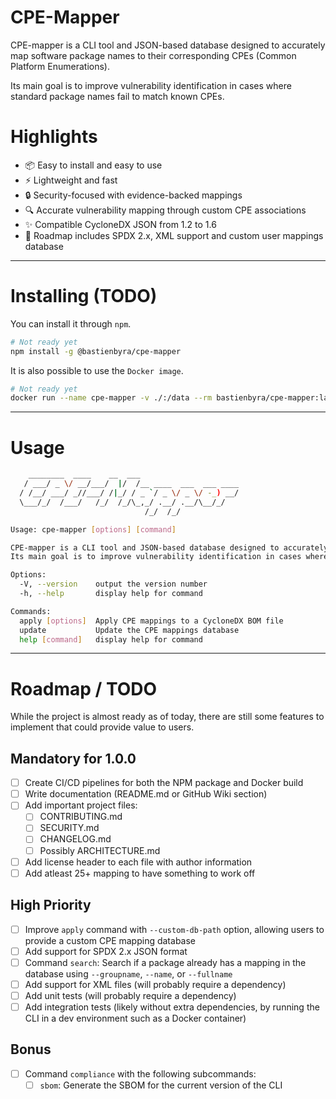 # CPE-Mapper
CPE-mapper is a CLI tool and JSON-based database designed to accurately map software package names to their corresponding CPEs (Common Platform Enumerations). 

Its main goal is to improve vulnerability identification in cases where standard package names fail to match known CPEs.

# Highlights
- 📦 Easy to install and easy to use
- ⚡ Lightweight and fast
- 🔒 Security-focused with evidence-backed mappings
- 🔍 Accurate vulnerability mapping through custom CPE associations
- ✨ Compatible CycloneDX JSON from 1.2 to 1.6
- 🧩 Roadmap includes SPDX 2.x, XML support and custom user mappings database

---

# Installing (TODO)
You can install it through `npm`.
```bash
# Not ready yet
npm install -g @bastienbyra/cpe-mapper
```

It is also possible to use the `Docker image`.
```bash
# Not ready yet
docker run --name cpe-mapper -v ./:/data --rm bastienbyra/cpe-mapper:latest apply -i bom.json -o mapped_bom.json
```

---

# Usage
```bash
    ________  ____    __  ___                      
   / ___/ _ \/ __/___/  |/  /__ ____  ___  ___ ____
  / /__/ ___/ _//___/ /|_/ / _ `/ _ \/ _ \/ -_) __/
  \___/_/  /___/   /_/  /_/\_,_/ .__/ .__/\__/_/   
                              /_/  /_/             

Usage: cpe-mapper [options] [command]

CPE-mapper is a CLI tool and JSON-based database designed to accurately map software package names to their corresponding CPEs (Common Platform Enumerations).
Its main goal is to improve vulnerability identification in cases where standard package names fail to match known CPEs.

Options:
  -V, --version    output the version number
  -h, --help       display help for command

Commands:
  apply [options]  Apply CPE mappings to a CycloneDX BOM file
  update           Update the CPE mappings database
  help [command]   display help for command
```

---

# Roadmap / TODO
While the project is almost ready as of today, there are still some features to implement that could provide value to users.

## Mandatory for 1.0.0
- [ ] Create CI/CD pipelines for both the NPM package and Docker build
- [ ] Write documentation (README.md or GitHub Wiki section)
- [ ] Add important project files:
  - [ ] CONTRIBUTING.md
  - [ ] SECURITY.md
  - [ ] CHANGELOG.md
  - [ ] Possibly ARCHITECTURE.md
- [ ] Add license header to each file with author information
- [ ] Add atleast 25+ mapping to have something to work off

## High Priority
- [ ] Improve `apply` command with `--custom-db-path` option, allowing users to provide a custom CPE mapping database
- [ ] Add support for SPDX 2.x JSON format
- [ ] Command `search`: Search if a package already has a mapping in the database using `--groupname`, `--name`, or `--fullname`
- [ ] Add support for XML files (will probably require a dependency)
- [ ] Add unit tests (will probably require a dependency)
- [ ] Add integration tests (likely without extra dependencies, by running the CLI in a dev environment such as a Docker container)

## Bonus
- [ ] Command `compliance` with the following subcommands:
  - [ ] `sbom`: Generate the SBOM for the current version of the CLI